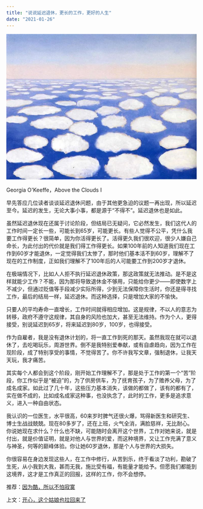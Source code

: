 ```yaml
---
title: "说说延迟退休，更长的工作，更好的人生"
date: "2021-01-26"
---
```


![连岳文章](images/连岳文章picture-28.jpg)

Georgia O'Keeffe，Above the Clouds I

  

早先答应几位读者谈谈延迟退休问题，由于其他更急迫的议题一再出现，所以延迟至今。延迟的发生，无论大事小事，都是源于“不得不”。延迟退休也是如此。

  

虽然延迟退休现在还属于讨论阶段，但结局已无疑问，它必然发生，我们这代人的工作时间一定长一些，可能长到65岁，可能更长。有些人觉得不公平，凭什么我要工作得更长？很简单，因为你活得更长了。活得更久我们很欢迎，很少人嫌自己命长，为此付出的代价就是我们得工作得更长。如果100年前的人知道我们现在工作到60岁才能退休，一定觉得我们太惨了，那时他们基本活不到60岁，理解不了现在的工作制度，正如我们理解不了100年后的人可能要工作到200岁才退休。

  

在极端情况下，比如人人拒不执行延迟退休政策，那这政策就无法推动。是不是这样就能少工作？不能，因为那将导致退休金不够用，只能给你更少——即使数字上不减少，但通过贬值等手段减少实际所得，少到无法保障你生活时，你还是得寻找工作，最后的结局一样，延迟退休。而这种选择，只是增加大家的不愉快。

  

只要人的平均寿命一直增长，工作时间就得相应增加。这是规律，不以人的意志为转移，政府不遵守这规律，其自身的风险也加大，甚至无法维持。作为个人，更得接受，别说延迟到65岁，将来延迟到80岁，100岁，也得接受。  

  

作为自雇者，我是没有退休计划的，将一直工作到死的那天。虽然我现在就可以退休了，去吃喝玩乐，周游世界。倒不是我特别爱奉献，或有自虐趋向，因为工作在现阶段，成了特别享受的事情，不觉得苦了。你不许我写文章，强制退休，让我天天玩，我才痛苦。

  

其实每个人都会到这个阶段，刚开始工作理解不了，那是处于工作的第一个“苦”阶段，你工作似乎是“被迫”的，为了供房供车，为了抚育孩子，为了赡养父母，为了成名成家。如此过了几十年，这些压力基本消失，该做的都做了，该有的都有了，实在做不成的，比如成名成家这种事，也没执念了，此时的工作，更多是追求意义，进入一种自由状态。

  

我认识的一位医生，水平很高，60来岁时脾气还很火爆，骂得新医生和研究生、博士生战战兢兢。现在80多岁了，还在上班，火气全消，满脸慈祥，无比耐心。你说她现在求什么？什么也不缺，可能随时会离开这个世界，工作对她来说，就是付出，就是价值证明，就是对他人与世界的爱，而这种境界，又让工作充满了意义与神圣，何等的巅峰体验。你让她60岁退休，那是个人与世界的大损失。  

  

你很容易在身边发现这些人，在工作中修行，从苦到乐，终于看淡了功利，勘破了生死，从小我到大我，甚而无我，施比受有福，有能量才能给予。但愿我们都能到这境界，这才是工作真正的回报，这样的工作，你不会想停。

  

推荐：[因为酷，所以不怕寂寞](http://mp.weixin.qq.com/s?__biz=MjM5NDU0Mjk2MQ==&mid=2651672894&idx=1&sn=6b7f89022cf49367f7222b44e491cf28&chksm=bd7fd5208a085c36db142d50839ee1d66b0ddd4b26067af7d723fa231200549bb044d5cb8927&scene=21#wechat_redirect)  

上文：[开心，这个姑娘也拉回来了](http://mp.weixin.qq.com/s?__biz=MjM5NDU0Mjk2MQ==&mid=2651676208&idx=1&sn=65ca07823f9709aea88247e1c39f6efb&chksm=bd7fda2e8a08533873a4d0b3d9220a1c66195f96630737018e496a42b17da85b3cacb9af7dc0&scene=21#wechat_redirect)
